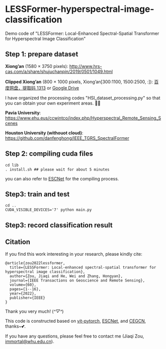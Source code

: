 # LESSFormer-hyperspectral-image-classification
Demo code of "LESSFormer: Local-Enhanced Spectral-Spatial Transformer for Hyperspectral Image Classification"

## Step 1: prepare dataset
**Xiong’an** (1580 × 3750 pixels): http://www.hrs-cas.com/a/share/shujuchanpin/2019/0501/1049.html

**Clipped Xiong’an** (800 × 1000 pixels, Xiong’an[300:1100, 1500:2500, :]): [百度网盘，提取码 1313](https://pan.baidu.com/s/1jD33VRXhClcdxnGt_yGBaQ?pwd=1313) or [Google Drive](https://drive.google.com/drive/folders/1G3x6f7UkczMdPdjbiNIbL2A1d-Hw1e6u?usp=drive_link)

I have organized the processing codes "HSI_dataset_processing.py" so that you can obtain your own experiment areas. 🫡🫡

**Pavia University**: https://www.ehu.eus/ccwintco/index.php/Hyperspectral_Remote_Sensing_Scenes

**Houston University (withouot cloud)**: https://github.com/danfenghong/IEEE_TGRS_SpectralFormer

## Step 2: compiling cuda files
```
cd lib
. install.sh ## please wait for about 5 minutes
```
you can also refer to [ESCNet](https://github.com/Bobholamovic/ESCNet) for the compiling process.

## Step3: train and test
```
cd ..
CUDA_VISIBLE_DEVICES='7' python main.py
```

## Step3: record classification result


## Citation
If you find this work interesting in your research, please kindly cite:
```
@article{zou2022lessformer,
  title={LESSFormer: Local-enhanced spectral-spatial transformer for hyperspectral image classification},
  author={Zou, Jiaqi and He, Wei and Zhang, Hongyan},
  journal={IEEE Transactions on Geoscience and Remote Sensing},
  volume={60},
  pages={1--16},
  year={2022},
  publisher={IEEE}
}
```
Thank you very much! (*^▽^*)

This code is constructed based on [vit-pytorch](https://github.com/lucidrains/vit-pytorch), [ESCNet](https://github.com/Bobholamovic/ESCNet), and [CEGCN](https://github.com/qichaoliu/CNN_Enhanced_GCN), thanks~💕.

If you have any questions, please feel free to contact me (Jiaqi Zou, immortal@whu.edu.cn).

